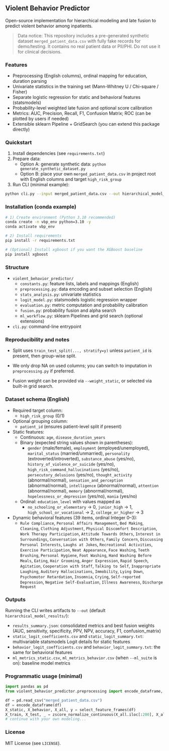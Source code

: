 ## Violent Behavior Predictor

Open-source implementation for hierarchical modeling and late fusion to predict violent behavior among inpatients.

> Data notice: This repository includes a pre-generated synthetic dataset `merged_patient_data.csv` with fully fake records for demo/testing. It contains no real patient data or PII/PHI. Do not use it for clinical decisions.

### Features
- Preprocessing (English columns), ordinal mapping for education, duration parsing
- Univariate statistics in the training set (Mann-Whitney U / Chi-square / Fisher)
- Separate logistic regression for static and behavioral features (statsmodels)
- Probability-level weighted late fusion and optional score calibration
- Metrics: AUC, Precision, Recall, F1, Confusion Matrix; ROC (can be plotted by users if needed)
- Extensible sklearn Pipeline + GridSearch (you can extend this package directly)

### Quickstart
1. Install dependencies (see `requirements.txt`)
2. Prepare data:
   - Option A: generate synthetic data: `python generate_synthetic_dataset.py`
   - Option B: place your own `merged_patient_data.csv` in project root with English columns and target `high_risk_group`
3. Run CLI (minimal example):
```bash
python cli.py --input merged_patient_data.csv --out hierarchical_model_results --ml_suite
```

### Installation (conda example)
```bash
# 1) Create environment (Python 3.10 recommended)
conda create -n vbp_env python=3.10 -y
conda activate vbp_env

# 2) Install requirements
pip install -r requirements.txt

# (Optional) Install xgboost if you want the XGBoost baseline
pip install xgboost
```

### Structure
- `violent_behavior_predictor/`
  - `constants.py`: feature lists, labels and mappings (English)
  - `preprocessing.py`: data encoding and subset selection (English)
  - `stats_analysis.py`: univariate statistics
  - `logit_model.py`: statsmodels logistic regression wrapper
  - `evaluation.py`: metric computation and probability calibration
  - `fusion.py`: probability fusion and alpha search
  - `ml_workflow.py`: sklearn Pipelines and grid search (optional extensions)
- `cli.py`: command-line entrypoint
  

### Reproducibility and notes
- Split uses `train_test_split(..., stratify=y)` unless `patient_id` is present, then group-wise split.
- We only drop NA on used columns; you can switch to imputation in `preprocessing.py` if preferred.

- Fusion weight can be provided via `--weight_static`, or selected via built-in grid search.

### Dataset schema (English)
- Required target column:
  - `high_risk_group` (0/1)
- Optional grouping column:
  - `patient_id` (ensures patient-level split if present)
- Static features:
  - Continuous: `age`, `disease_duration_years`
  - Binary (expected string values shown in parentheses):
    - `gender` (male/female), `employment` (employed/unemployed), `marital_status` (married/unmarried),
      `personality` (extroverted/introverted), `substance_abuse` (yes/no),
      `history_of_violence_or_suicide` (yes/no), `high_risk_command_hallucinations` (yes/no),
      `persecutory_delusions` (yes/no), `thought_activity` (abnormal/normal), `sensation_and_perception` (abnormal/normal),
      `intelligence` (abnormal/normal), `attention` (abnormal/normal), `memory` (abnormal/normal),
      `hopelessness_or_depression` (yes/no), `mania` (yes/no)
  - Ordinal: `education_level` with values mapped as
    - `no_schooling_or_elementary` → 0, `junior_high` → 1, `high_school_or_vocational` → 2, `college_or_higher` → 3
- Dynamic behavioral features (39 items, ordinal Integer 0–3):
  - `Rule Compliance`, `Personal Affairs Management`, `Bed Making`, `Cleaning`, `Clothing Adjustment`,
    `Physical Discomfort Description`, `Work Therapy Participation`, `Attitude Towards Others`, `Interest in Surroundings`,
    `Conversation with Others`, `Family Concern`, `Discussing Personal Interests`, `Laughs at Jokes`, `Recreational Activities`,
    `Exercise Participation`, `Neat Appearance`, `Face Washing`, `Teeth Brushing`, `Personal Hygiene`, `Foot Washing`,
    `Hand Washing Before Meals`, `Eating`, `Hair Grooming`, `Anger Expression`, `Rapid Speech`, `Agitation`,
    `Cooperation with Staff`, `Talking to Self`, `Inappropriate Laughing`, `Auditory Hallucinations`, `Immobility`,
    `Lying Down`, `Psychomotor Retardation`, `Insomnia`, `Crying`, `Self-reported Depression`, `Negative Self-Evaluation`,
    `Illness Awareness`, `Discharge Request`

### Outputs
Running the CLI writes artifacts to `--out` (default `hierarchical_model_results/`):
- `results_summary.json`: consolidated metrics and best fusion weights (AUC, sensitivity, specificity, PPV, NPV, accuracy, F1, confusion_matrix)
- `static_logit_coefficients.csv` and `static_logit_summary.txt`: multivariable statsmodels Logit details for static features
- `behavior_logit_coefficients.csv` and `behavior_logit_summary.txt`: the same for behavioral features
- `ml_metrics_static.csv`, `ml_metrics_behavior.csv` (when `--ml_suite` is on): baseline model metrics

### Programmatic usage (minimal)
```python
import pandas as pd
from violent_behavior_predictor.preprocessing import encode_dataframe, select_feature_frames, zscore_normalize_continuous

df = pd.read_csv("merged_patient_data.csv")
df = encode_dataframe(df)
X_static, X_behavior, X_all, y = select_feature_frames(df)
X_train, X_test, _ = zscore_normalize_continuous(X_all.iloc[:200], X_all.iloc[200:])
# continue with your own modeling...
```

### License
MIT License (see `LICENSE`).


